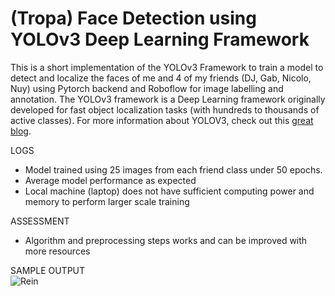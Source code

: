 # (Tropa) Face Detection using YOLOv3 Deep Learning Framework
This is a short implementation of the YOLOv3 Framework to train a model to detect and localize the faces of me and 4 of my friends (DJ, Gab, Nicolo, Nuy) using Pytorch backend and Roboflow for image labelling and annotation. The YOLOv3 framework is a Deep Learning framework originally developed for fast object localization tasks (with hundreds to thousands of active classes). For more information about YOLOV3, check out this [great blog](https://towardsdatascience.com/review-yolov3-you-only-look-once-object-detection-eab75d7a1ba6).

LOGS
* Model trained using 25 images from each friend class under 50 epochs.
* Average model performance as expected
* Local machine (laptop) does not have sufficient computing power and memory to perform larger scale training

ASSESSMENT
* Algorithm and preprocessing steps works and can be improved with more resources

SAMPLE OUTPUT <br>
![Rein](https://i.ibb.co/30q5Hr5/test-output.jpg)

